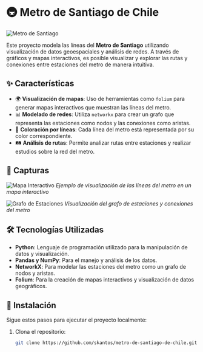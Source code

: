 # 🚇 Metro de Santiago de Chile

![Metro de Santiago](https://upload.wikimedia.org/wikipedia/commons/0/08/Mapa_Metro_de_Santiago.png)

Este proyecto modela las líneas del **Metro de Santiago** utilizando visualización de datos geoespaciales y análisis de redes. A través de gráficos y mapas interactivos, es posible visualizar y explorar las rutas y conexiones entre estaciones del metro de manera intuitiva.

## ✨ Características

- 🌍 **Visualización de mapas**: Uso de herramientas como `folium` para generar mapas interactivos que muestran las líneas del metro.
- 📊 **Modelado de redes**: Utiliza `networkx` para crear un grafo que representa las estaciones como nodos y las conexiones como aristas.
- 🎨 **Coloración por líneas**: Cada línea del metro está representada por su color correspondiente.
- 🛤️ **Análisis de rutas**: Permite analizar rutas entre estaciones y realizar estudios sobre la red del metro.

## 📸 Capturas

![Mapa Interactivo](https://via.placeholder.com/600x300.png?text=Mapa+Interactivo)
*Ejemplo de visualización de las líneas del metro en un mapa interactivo*

![Grafo de Estaciones](https://via.placeholder.com/600x300.png?text=Grafo+de+Estaciones)
*Visualización del grafo de estaciones y conexiones del metro*

## 🛠️ Tecnologías Utilizadas

- **Python**: Lenguaje de programación utilizado para la manipulación de datos y visualización.
- **Pandas y NumPy**: Para el manejo y análisis de los datos.
- **NetworkX**: Para modelar las estaciones del metro como un grafo de nodos y aristas.
- **Folium**: Para la creación de mapas interactivos y visualización de datos geográficos.

## 🚀 Instalación

Sigue estos pasos para ejecutar el proyecto localmente:

1. Clona el repositorio:
   ```bash
   git clone https://github.com/skantos/metro-de-santiago-de-chile.git

